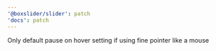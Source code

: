 ```yaml
---
'@boxslider/slider': patch
'docs': patch
---
```


Only default pause on hover setting if using fine pointer like a mouse

